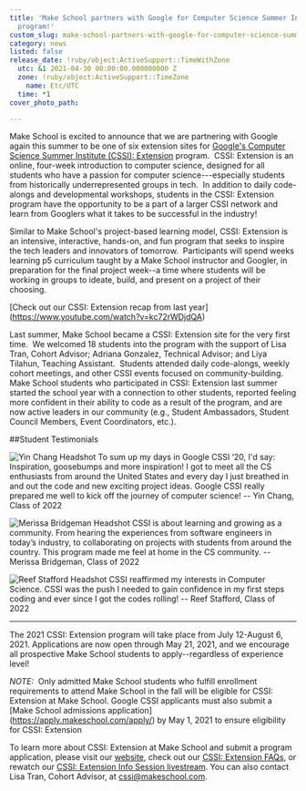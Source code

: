 ```yaml
---
title: 'Make School partners with Google for Computer Science Summer Institute: Extension
  program!'
custom_slug: make-school-partners-with-google-for-computer-science-summer-institute-extension-program
category: news
listed: false
release_date: !ruby/object:ActiveSupport::TimeWithZone
  utc: &1 2021-04-30 00:00:00.000000000 Z
  zone: !ruby/object:ActiveSupport::TimeZone
    name: Etc/UTC
  time: *1
cover_photo_path: 

---
```

Make School is excited to announce that we are partnering with Google again this summer to be one of six extension sites for [Google's Computer Science Summer Institute (CSSI): Extension](https://buildyourfuture.withgoogle.com/programs/computer-science-summer-institute/) program.  CSSI: Extension is an online, four-week introduction to computer science, designed for all students who have a passion for computer science---especially students from historically underrepresented groups in tech.  In addition to daily code-alongs and developmental workshops, students in the CSSI: Extension program have the opportunity to be a part of a larger CSSI network and learn from Googlers what it takes to be successful in the industry!

Similar to Make School's project-based learning model, CSSI: Extension is an intensive, interactive, hands-on, and fun program that seeks to inspire the tech leaders and innovators of tomorrow.  Participants will spend weeks learning p5 curriculum taught by a Make School instructor and Googler, in preparation for the final project week--a time where students will be working in groups to ideate, build, and present on a project of their choosing.

[Check out our CSSI: Extension recap from last year] (https://www.youtube.com/watch?v=kc72rWDjdQA)

Last summer, Make School became a CSSI: Extension site for the very first time.  We welcomed 18 students into the program with the support of Lisa Tran, Cohort Advisor; Adriana Gonzalez, Technical Advisor; and Liya Tilahun, Teaching Assistant.  Students attended daily code-alongs, weekly cohort meetings, and other CSSI events focused on community-building.  Make School students who participated in CSSI: Extension last summer started the school year with a connection to other students, reported feeling more confident in their ability to code as a result of the program, and are now active leaders in our community (e.g., Student Ambassadors, Student Council Members, Event Coordinators, etc.).

##Student Testimonials

![Yin Chang Headshot](https://res.cloudinary.com/makeschool/image/upload/v1619815462/Blog/Google_CSSI_-_Yin_Image.png "Yin Chang Headshot") To sum up my days in Google CSSI ‘20, I'd say: Inspiration, goosebumps and more inspiration! I got to meet all the CS enthusiasts from around the United States and every day I just breathed in and out the code and new exciting project ideas. Google CSSI really prepared me well to kick off the journey of computer science! -- Yin Chang, Class of 2022

![Merissa Bridgeman Headshot](https://res.cloudinary.com/makeschool/image/upload/v1619815460/Blog/Google_CSSI_-_Merissa_Image.png "Merissa Bridgeman Headshot") CSSI is about learning and growing as a community. From hearing the experiences from software engineers in today’s industry, to collaborating on projects with students from around the country. This program made me feel at home in the CS community. -- Merissa Bridgeman, Class of 2022

![Reef Stafford Headshot](https://res.cloudinary.com/makeschool/image/upload/v1619815461/Blog/Google_CSSI_-_Reef_Image.png "Reef Stafford Headshot") CSSI reaffirmed my interests in Computer Science. CSSI was the push I needed to gain confidence in my first steps coding and ever since I got the codes rolling! -- Reef Stafford, Class of 2022

---

The 2021 CSSI: Extension program will take place from July 12-August 6, 2021. Applications are now open through May 21, 2021, and we encourage all prospective Make School students to apply--regardless of experience level!

_*NOTE:*_  Only admitted Make School students who fulfill enrollment requirements to attend Make School in the fall will be eligible for CSSI: Extension at Make School. Google CSSI applicants must also submit a [Make School admissions application] (https://apply.makeschool.com/apply/) by May 1, 2021 to ensure eligibility for CSSI: Extension

To learn more about CSSI: Extension at Make School and submit a program application, please visit our [website](https://www.makeschool.com/info/google-cssi/), check out our [CSSI: Extension FAQs](https://docs.google.com/document/d/1KKk_gEbgxD16SIlvEgifCEZ7QpJUjzBzIdzdgFm6oAc/view), or rewatch our [CSSI: Extension Info Session livestream](https://youtu.be/hSJW9NF6OJ4?t=315). You can also contact Lisa Tran, Cohort Advisor, at <cssi@makeschool.com>.
